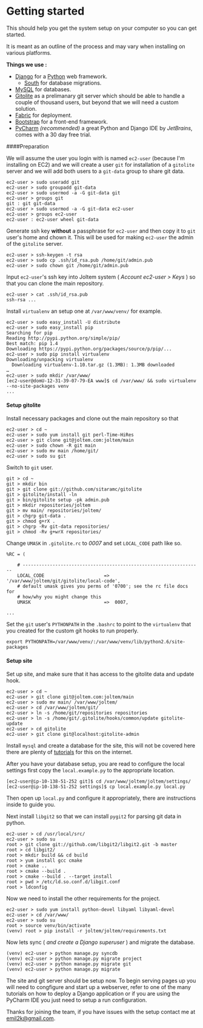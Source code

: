 Getting started
===============

This should help you get the system setup on your computer so you can get started.

It is meant as an outline of the process and may vary when installing on various platforms.

**Things we use :**

* [Django](https://www.djangoproject.com) for a [Python](http://www.python.org) web framework.
	* [South](http://south.readthedocs.org/) for database migrations.
* [MySQL](http://www.mysql.com) for databases.
* [Gitolite](http://gitolite.com/gitolite/) as a prelimanary git server which should be able to handle a couple of thousand users, but beyond that we will need a custom solution.
* [Fabric](http://docs.fabfile.org/) for deployment. 
* [Bootstrap](http://getbootstrap.com/2.3.2/) for a front-end framework.
* [PyCharm](http://www.jetbrains.com/pycharm/) *(recommended)* a great Python and Django IDE by *JetBrains*, comes with a 30 day free trial.


####Preparation

We will assume the user you login with is named `ec2-user` (because I'm installing on EC2) and we will create a user  `git` for installation of a `gitolite` server and we will add both users to a `git-data` group to share git data.

```
ec2-user > sudo useradd git
ec2-user > sudo groupadd git-data
ec2-user > sudo usermod -a -G git-data git
ec2-user > groups git
git : git git-data
ec2-user > sudo usermod -a -G git-data ec2-user
ec2-user > groups ec2-user
ec2-user : ec2-user wheel git-data
```

Generate ssh key **without** a passphrase for `ec2-user` and then copy it to `git` user's home and chown it. This will be used for making `ec2-user` the admin of the `gitolite` server.

```
ec2-user > ssh-keygen -t rsa
ec2-user > sudo cp .ssh/id_rsa.pub /home/git/admin.pub
ec2-user > sudo chown git /home/git/admin.pub
```

Input `ec2-user`'s ssh key into Joltem system ( *Account ec2-user > Keys* ) so that you can clone the main repository.

```
ec2-user > cat .ssh/id_rsa.pub 
ssh-rsa ...
```

Install `virtualenv` an setup one at `/var/www/venv/` for example.

```
ec2-user > sudo easy_install -U distribute
ec2-user > sudo easy_install pip
Searching for pip
Reading http://pypi.python.org/simple/pip/
Best match: pip 1.4
Downloading https://pypi.python.org/packages/source/p/pip/...
ec2-user > sudo pip install virtualenv
Downloading/unpacking virtualenv
  Downloading virtualenv-1.10.tar.gz (1.3MB): 1.3MB downloaded
…
ec2-user > sudo mkdir /var/www/
[ec2-user@domU-12-31-39-07-79-EA www]$ cd /var/www/ && sudo virtualenv --no-site-packages venv
...
``` 

#### Setup gitolite

Install necessary packages and clone out the main repository so that 

```
ec2-user > cd ~
ec2-user > sudo yum install git perl-Time-HiRes
ec2-user > git clone git@joltem.com:joltem/main
ec2-user > sudo chown -R git main
ec2-user > sudo mv main /home/git/
ec2-user > sudo su git
```

Switch to `git` user.

```
git > cd ~
git > mkdir bin
git > git clone git://github.com/sitaramc/gitolite
git > gitolite/install -ln
git > bin/gitolite setup -pk admin.pub 
git > mkdir repositories/joltem
git > mv main/ repositories/joltem/
git > chgrp git-data .
git > chmod g+rX .
git > chgrp -Rv git-data repositories/
git > chmod -Rv g+wrX repositories/
```

Change `UMASK` in `.gitolite.rc` to *0007* and set `LOCAL_CODE` path like so.

```
%RC = (

    # ------------------------------------------------------------------
    LOCAL_CODE                      =>  '/var/www/joltem/git/gitolite/local-code',
    # default umask gives you perms of '0700'; see the rc file docs for
    # how/why you might change this
    UMASK                           =>  0007,

...
```

Set the `git` user's `PYTHONPATH` in the `.bashrc` to point to the `virtualenv` that you created for the custom git hooks to run properly.

```
export PYTHONPATH=/var/www/venv/:/var/www/venv/lib/python2.6/site-packages
```

#### Setup site

Set up site, and make sure that it has access to the gitolite data and update hook.

```
ec2-user > cd ~
ec2-user > git clone git@joltem.com:joltem/main
ec2-user > sudo mv main/ /var/www/joltem/
ec2-user > cd /var/www/joltem/git/
ec2-user > ln -s /home/git/repositories repositories
ec2-user > ln -s /home/git/.gitolite/hooks/common/update gitolite-update
ec2-user > cd gitolite
ec2-user > git clone git@localhost:gitolite-admin
```

Install `mysql` and create a database for the site, this will not be covered here there are plenty of [tutorials](http://www.samstarling.co.uk/2010/10/installing-mysql-on-an-ec2-micro-instance/) for this on the internet. 

After you have your database setup, you are read to configure the local settings first copy the `local.example.py` to the appropriate location.

```
[ec2-user@ip-10-138-51-252 git]$ cd /var/www/joltem/joltem/settings/
[ec2-user@ip-10-138-51-252 settings]$ cp local.example.py local.py
``` 

Then open up `local.py` and configure it appropriately, there are instructions inside to guide you.

Next install `libgit2` so that we can install `pygit2` for parsing git data in python.

```
ec2-user > cd /usr/local/src/
ec2-user > sudo su
root > git clone git://github.com/libgit2/libgit2.git -b master
root > cd libgit2/
root > mkdir build && cd build
root > yum install gcc cmake
root > cmake ..
root > cmake --build .
root > cmake --build . --target install
root > pwd > /etc/ld.so.conf.d/libgit.conf
root > ldconfig
```

Now we need to install the other requirements for the project.

```
ec2-user > sudo yum install python-devel libyaml libyaml-devel
ec2-user > cd /var/www/
ec2-user > sudo su
root > source venv/bin/activate
(venv) root > pip install -r joltem/joltem/requirements.txt 
```

Now lets sync ( *and create a Django superuser* ) and migrate the database.

```
(venv) ec2-user > python manage.py syncdb
(venv) ec2-user > python manage.py migrate project
(venv) ec2-user > python manage.py migrate git
(venv) ec2-user > python manage.py migrate
```

The site and git server should be setup now. To begin serving pages up you will need to congfigure and start up a webserver, refer to one of the many tutorials on how to deploy a Django application or if you are using the PyCharm IDE you just need to setup a run configuration.

Thanks for joining the team, if you have issues with the setup contact me at <emil2k@gmail.com>.
